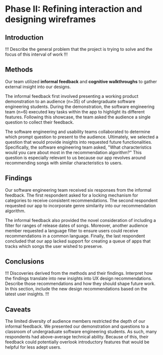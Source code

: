 # Phase II: Refining interaction and designing wireframes

## Introduction

!!! Describe the general problem that the project is trying to solve and the focus of this interval of work !!!

## Methods

Our team utilized **informal feedback** and **cognitive walkthroughs** to gather external insight into our designs.

The informal feedback first involved presenting a working product demonstration to an audience (n=35) of undergraduate software engineering students. During the demonstration, the software engineering team (n=6) executed key tasks within the app to highlight its different features. Following this showcase, the team asked the audience a single question to collect their feedback.

The software engineering and usability teams collaborated to determine which prompt question to present to the audience. Ultimately, we selected a question that would provide insights into requested future functionalities. Specifically, the software engineering team asked, "What characteristics would you care about most in the recommendation algorithm?" This question is especially relevant to us because our app revolves around recommending songs with similar characteristics to users.

<!-- !!! Describe research methods you used to discover new insights, which explains the purpose of each. Provide enough detail that someone would be able to faithfully reproduce your research. Only include research methods in here, not design documents/techniques/artifacts !!! -->

## Findings

Our software engineering team received six responses from the informal feedback. The first respondent asked for a locking mechanism for categories to receive consistent recommendations. The second respondent requested our app to incorporate genre similarity into our recommendation algorithm.

The informal feedback also provided the novel consideration of including a filter for ranges of release dates of songs. Moreover, another audience member requested a language filter to ensure users could receive recommendations in a common language. Finally, the last respondent concluded that our app lacked support for creating a queue of apps that tracks which songs the user wished to preserve.

<!-- !!! For each research method, detail each of the findings to clarify new discoveries of users' needs !!! -->

## Conclusions

!!! Discoveries derived from the methods and their findings. Interpret how the findings translate into new insights into UX design recommendations. Describe those recommendations and how they should shape future work. In this section, include the new design recommendations based on the latest user insights. !!!

## Caveats

The limited diversity of audience members restricted the depth of our informal feedback. We presented our demonstration and questions to a classroom of undergraduate software engineering students. As such, many respondents had above-average technical ability. Because of this, their feedback could potentially overlook introductory features that would be helpful for less adept users.

<!-- !!! Considerations and/or limitations to the methods you chose and the findings/conclusions drawn from them. In other words, give warnings if there are limitations to your research such as not being able to find enough users of a particular demographic, the methods not being able to expose certain information, assumptions you made, etc. !!! -->
